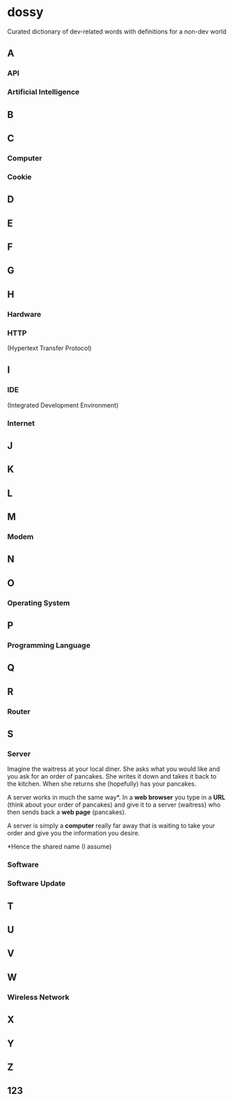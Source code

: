 # dossy
Curated dictionary of dev-related words with definitions for a non-dev world


## A
### API
### Artificial Intelligence

## B

## C
### Computer
### Cookie

## D

## E

## F

## G

## H
### Hardware
### HTTP
(Hypertext Transfer Protocol)

## I
### IDE
(Integrated Development Environment)
### Internet

## J

## K

## L

## M
### Modem

## N

## O
### Operating System

## P
### Programming Language

## Q

## R
### Router

## S
### Server
Imagine the waitress at your local diner. She asks what you would like and you ask for an order of pancakes. She writes it down and takes it back to the kitchen. When she returns she (hopefully) has your pancakes.

A server works in much the same way*. In a __web browser__ you type in a __URL__ (think about your order of pancakes) and give it to a server (waitress) who then sends back a __web page__ (pancakes).

A server is simply a __computer__ really far away that is waiting to take your order and give you the information you desire.

*Hence the shared name (I assume)

### Software

### Software Update

## T

## U

## V

## W
### Wireless Network

## X

## Y

## Z

## 123
